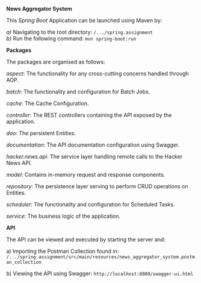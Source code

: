 **News Aggregator System**

This _Spring Boot_ Application can be launched using Maven by:

_a)_ Navigating to the root directory:  `/.../spring.assignment`  
_b)_ Run the following command: `mvn spring-boot:run`


**Packages**

The packages are organised as follows:

_aspect_: The functionality for any cross-cutting concerns handled through AOP. 

_batch_: The functionality and configuration for Batch Jobs.

_cache_: The Cache Configuration.

_controller_: The REST controllers containing the API exposed by the application.
  
_dao_: The persistent Entities.

_documentation_: The API documentation configuration using Swagger.

_hacker.news.api_: The service layer handling remote calls to the Hacker News API.

_model_: Contains in-memory request and response components.

_repository_: The persistence layer serving to perform CRUD operations on Entities. 

_scheduler_: The functionality and configuration for Scheduled Tasks.

_service_: The business logic of the application.

**API**

The API can be viewed and executed by starting the server and:
 
a) Importing the Postman Collection found in:
`/.../spring.assignment/src/main/resources/news_aggregator_system.postman_collection`

b) Viewing the API using Swagger:
`http://localhost:8080/swagger-ui.html`